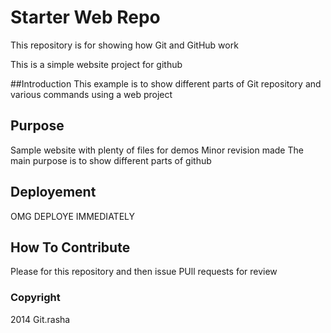 # Starter Web Repo

This repository is for showing how Git and GitHub work

This is a simple website project for github

##Introduction
This example is to show different parts of Git repository and various commands using a web project

## Purpose

Sample website with plenty of files for demos
Minor revision made
The main purpose is to show different parts of github

## Deployement
OMG DEPLOYE IMMEDIATELY
## How To Contribute
Please for this repository and then issue PUll requests for review

### Copyright

2014 Git.rasha